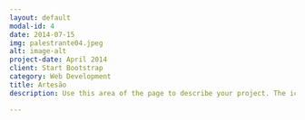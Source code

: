 ```yaml
---
layout: default
modal-id: 4
date: 2014-07-15
img: palestrante04.jpeg
alt: image-alt
project-date: April 2014
client: Start Bootstrap
category: Web Development
title: Artesão
description: Use this area of the page to describe your project. The icon above is part of a free icon set by <a href="https://sellfy.com/p/8Q9P/jV3VZ/">Flat Icons</a>. On their website, you can download their free set with 16 icons, or you can purchase the entire set with 146 icons for only $12!

---
```


